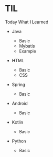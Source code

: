 # TIL

Today What I Learned

- Java
  - Basic
  - Mybatis
  - Example

- HTML
  - Basic
  - CSS
  
- Spring
  - Basic

- Android
  - Basic
  
- Kotlin
  - Basic
  
- Python
  - Basic
